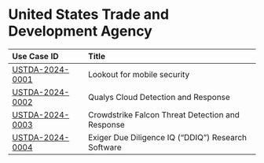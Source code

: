 # United States Trade and Development Agency
| Use Case ID | Title |
|:----------- |:----- |
| [USTDA-2024-0001](<../individual/USTDA-2024-0001.md>) | Lookout for mobile security |
| [USTDA-2024-0002](<../individual/USTDA-2024-0002.md>) | Qualys Cloud Detection and Response |
| [USTDA-2024-0003](<../individual/USTDA-2024-0003.md>) | Crowdstrike Falcon Threat Detection and Response |
| [USTDA-2024-0004](<../individual/USTDA-2024-0004.md>) | Exiger Due Diligence IQ (“DDIQ”) Research Software |